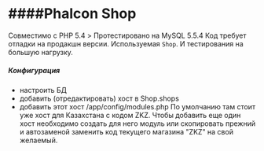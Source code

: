 ####Phalcon Shop
=======
Совместимо с PHP 5.4 > 
Протестировано на MySQL 5.5.4 
Код требует отладки на продакшн версии. Используемая `Shop`. И тестирования на большую нагрузку.

##### Конфигурация
- настроить БД
- добавить (отредактировать) хост в Shop.shops
- добавить этот хост /app/config/modules.php
По умолчанию там стоит уже хост для Казахстана с кодом ZKZ.
Чтобы добавить еще один хост необходимо создать для него модуль или скопировать прежний и автозаменой заменить код текущего магазина "ZKZ" на свой желаемый.
